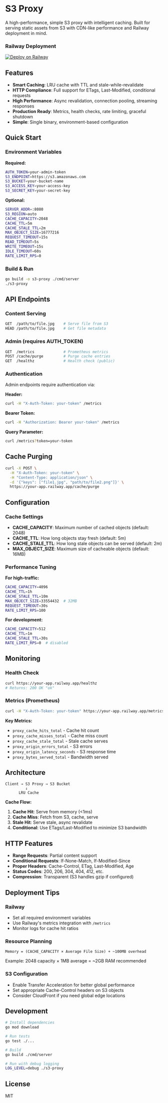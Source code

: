 # S3 Proxy

A high-performance, simple S3 proxy with intelligent caching. Built for serving static assets from S3 with CDN-like performance and Railway deployment in mind.

### Railway Deployment

[![Deploy on Railway](https://railway.app/button.svg)](https://railway.app/new/template?template=https%3A%2F%2Fgithub.com%2Fyour-username%2Fs3-proxy)

## Features

- **Smart Caching**: LRU cache with TTL and stale-while-revalidate
- **HTTP Compliance**: Full support for ETags, Last-Modified, conditional requests
- **High Performance**: Async revalidation, connection pooling, streaming responses
- **Production Ready**: Metrics, health checks, rate limiting, graceful shutdown
- **Simple**: Single binary, environment-based configuration

## Quick Start

### Environment Variables

**Required:**

```bash
AUTH_TOKEN=your-admin-token
S3_ENDPOINT=https://s3.amazonaws.com
S3_BUCKET=your-bucket-name
S3_ACCESS_KEY=your-access-key
S3_SECRET_KEY=your-secret-key
```

**Optional:**

```bash
SERVER_ADDR=:8080
S3_REGION=auto
CACHE_CAPACITY=2048
CACHE_TTL=5m
CACHE_STALE_TTL=2m
MAX_OBJECT_SIZE=16777216
REQUEST_TIMEOUT=15s
READ_TIMEOUT=5s
WRITE_TIMEOUT=15s
IDLE_TIMEOUT=60s
RATE_LIMIT_RPS=0
```

### Build & Run

```bash
go build -o s3-proxy ./cmd/server
./s3-proxy
```

## API Endpoints

### Content Serving

```bash
GET  /path/to/file.jpg    # Serve file from S3
HEAD /path/to/file.jpg    # Get file metadata
```

### Admin (requires AUTH_TOKEN)

```bash
GET  /metrics             # Prometheus metrics
POST /cache/purge         # Purge cache entries
GET  /healthz             # Health check (public)
```

### Authentication

Admin endpoints require authentication via:

**Header:**

```bash
curl -H "X-Auth-Token: your-token" /metrics
```

**Bearer Token:**

```bash
curl -H "Authorization: Bearer your-token" /metrics
```

**Query Parameter:**

```bash
curl /metrics?token=your-token
```

## Cache Purging

```bash
curl -X POST \
  -H "X-Auth-Token: your-token" \
  -H "Content-Type: application/json" \
  -d '{"keys": ["file1.jpg", "path/to/file2.png"]}' \
  https://your-app.railway.app/cache/purge
```

## Configuration

### Cache Settings

- **CACHE_CAPACITY**: Maximum number of cached objects (default: 2048)
- **CACHE_TTL**: How long objects stay fresh (default: 5m)
- **CACHE_STALE_TTL**: How long stale objects can be served (default: 2m)
- **MAX_OBJECT_SIZE**: Maximum size of cacheable objects (default: 16MB)

### Performance Tuning

**For high-traffic:**

```bash
CACHE_CAPACITY=4096
CACHE_TTL=1h
CACHE_STALE_TTL=10m
MAX_OBJECT_SIZE=33554432  # 32MB
REQUEST_TIMEOUT=30s
RATE_LIMIT_RPS=100
```

**For development:**

```bash
CACHE_CAPACITY=512
CACHE_TTL=1m
CACHE_STALE_TTL=30s
RATE_LIMIT_RPS=0  # disabled
```

## Monitoring

### Health Check

```bash
curl https://your-app.railway.app/healthz
# Returns: 200 OK "ok"
```

### Metrics (Prometheus)

```bash
curl -H "X-Auth-Token: your-token" https://your-app.railway.app/metrics
```

**Key Metrics:**

- `proxy_cache_hits_total` - Cache hit count
- `proxy_cache_misses_total` - Cache miss count
- `proxy_cache_stale_total` - Stale cache serves
- `proxy_origin_errors_total` - S3 errors
- `proxy_origin_latency_seconds` - S3 response time
- `proxy_bytes_served_total` - Bandwidth served

## Architecture

```
Client → S3 Proxy → S3 Bucket
         ↓
      LRU Cache
```

**Cache Flow:**

1. **Cache Hit**: Serve from memory (<1ms)
2. **Cache Miss**: Fetch from S3, cache, serve
3. **Stale Hit**: Serve stale, async revalidate
4. **Conditional**: Use ETags/Last-Modified to minimize S3 bandwidth

## HTTP Features

- **Range Requests**: Partial content support
- **Conditional Requests**: If-None-Match, If-Modified-Since
- **Proper Headers**: Cache-Control, ETag, Last-Modified, Age
- **Status Codes**: 200, 206, 304, 404, 412, etc.
- **Compression**: Transparent (S3 handles gzip if configured)

## Deployment Tips

### Railway

- Set all required environment variables
- Use Railway's metrics integration with `/metrics`
- Monitor logs for cache hit ratios

### Resource Planning

```
Memory = (CACHE_CAPACITY × Average File Size) + ~100MB overhead
```

Example: 2048 capacity × 1MB average = ~2GB RAM recommended

### S3 Configuration

- Enable Transfer Acceleration for better global performance
- Set appropriate Cache-Control headers on S3 objects
- Consider CloudFront if you need global edge locations

## Development

```bash
# Install dependencies
go mod download

# Run tests
go test ./...

# Build
go build ./cmd/server

# Run with debug logging
LOG_LEVEL=debug ./s3-proxy
```

## License

MIT
